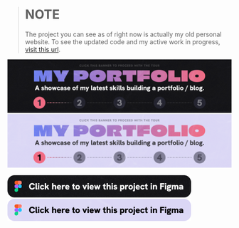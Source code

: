 
> # NOTE
> The project you can see as of right now is actually my old personal website. To see the updated code and my active work in progress, [visit this url](https://github.com/nanoqoi/com-nanoqoi/tree/staging).

[![Are you hiring?](https://github.com/nanoqoi/tour/blob/main/step-1-dark.png?raw=true)](https://github.com/PixcelApp/labyrinth#gh-dark-mode-only)
[![Are you hiring?](https://github.com/nanoqoi/tour/blob/main/step-1-light.png?raw=true)](https://github.com/PixcelApp/labyrinth#gh-light-mode-only)

[![Figma File](https://github.com/nanoqoi/tour/blob/main/figma-button-dark.png?raw=true)](https://www.figma.com/community/file/1448121546352137380/nanoqoi-com#gh-dark-mode-only)
[![Figma File](https://github.com/nanoqoi/tour/blob/main/figma-button-light.png?raw=true)](https://www.figma.com/community/file/1448121546352137380/nanoqoi-com#gh-light-mode-only)
